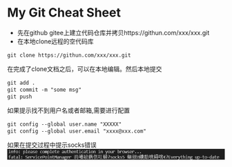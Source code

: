 # My Git Cheat Sheet
* 先在github gitee上建立代码仓库并拷贝https://githun.com/xxx/xxx.git
* 在本地clone远程的空代码库
```
git clone https://githun.com/xxx/xxx.git
```

在完成了clone文档之后，可以在本地编辑。然后本地提交

```
git add .
git commit -m "some msg"
git push
```
如果提示找不到用户名或者邮箱,需要进行配置
```
git config --global user.name "XXXXX"
git config --global user.email "xxxx@xxx.com"
```
如果在提交过程中提示socks错误
![Alt text](.\data\giterr_socks5.png?raw=true "sockserr")
